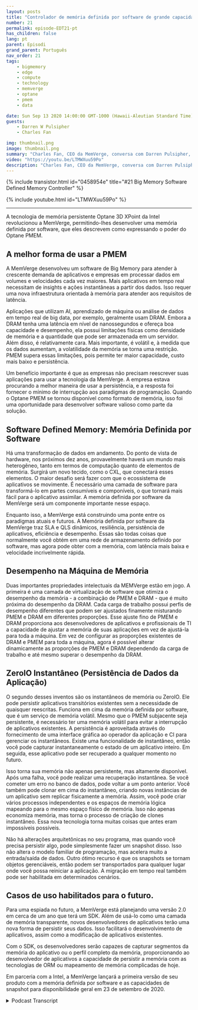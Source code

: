 ```yaml
---
layout: posts
title: "Controlador de memória definida por software de grande capacidade"
number: 21
permalink: episode-EDT21-pt
has_children: false
lang: pt
parent: Episodi
grand_parent: Português
nav_order: 21
tags:
    - bigmemory
    - edge
    - compute
    - technology
    - memverge
    - optane
    - pmem
    - data

date: Sun Sep 13 2020 14:00:00 GMT-1000 (Hawaii-Aleutian Standard Time)
guests:
    - Darren W Pulsipher
    - Charles Fan

img: thumbnail.png
image: thumbnail.png
summary: "Charles Fan, CEO da MemVerge, conversa com Darren Pulsipher, Arquiteto-Chefe de Soluções, Setor Público, da Intel, sobre sua nova tecnologia, Big Memory - controladores de memória definidos por software. A tecnologia utiliza a memória persistente Intel 3D XPoint Optane para preencher eficientemente a lacuna entre arquiteturas atuais e futuras, fornecendo maior capacidade, menor custo e persistência."
video: "https://youtu.be/LTMWXuu59Po"
description: "Charles Fan, CEO da MemVerge, conversa com Darren Pulsipher, Arquiteto-Chefe de Soluções, Setor Público, da Intel, sobre sua nova tecnologia, Big Memory - controladores de memória definidos por software. A tecnologia utiliza a memória persistente Intel 3D XPoint Optane para preencher eficientemente a lacuna entre arquiteturas atuais e futuras, fornecendo maior capacidade, menor custo e persistência."
---
```


<div>
{% include transistor.html id="0458954e" title="#21 Big Memory Software Defined Memory Controller" %}

{% include youtube.html id="LTMWXuu59Po" %}
</div>

---

A tecnologia de memória persistente Optane 3D XPoint da Intel revolucionou a MemVerge, permitindo-lhes desenvolver uma memória definida por software, que eles descrevem como expressando o poder do Optane PMEM.

## A melhor forma de usar a PMEM

A MemVerge desenvolveu um software de Big Memory para atender à crescente demanda de aplicativos e empresas em processar dados em volumes e velocidades cada vez maiores. Mais aplicativos em tempo real necessitam de insights e ações instantâneas a partir dos dados. Isso requer uma nova infraestrutura orientada à memória para atender aos requisitos de latência.

Aplicações que utilizam AI, aprendizado de máquina ou análise de dados em tempo real de big data, por exemplo, geralmente usam DRAM. Embora a DRAM tenha uma latência em nível de nanossegundos e ofereça boa capacidade e desempenho, ela possui limitações físicas como densidade de memória e a quantidade que pode ser armazenada em um servidor. Além disso, é relativamente cara. Mais importante, é volátil e, à medida que os dados aumentam, a volatilidade da memória se torna uma restrição. PMEM supera essas limitações, pois permite ter maior capacidade, custo mais baixo e persistência.

Um benefício importante é que as empresas não precisam reescrever suas aplicações para usar a tecnologia da MemVerge. A empresa estava procurando a melhor maneira de usar a persistência, e a resposta foi fornecer o mínimo de interrupção aos paradigmas de programação. Quando o Optane PMEM se tornou disponível como formato de memória, isso foi uma oportunidade para desenvolver software valioso como parte da solução.

## Software Defined Memory: Memória Definida por Software

Há uma transformação de dados em andamento. Do ponto de vista de hardware, nos próximos dez anos, provavelmente haverá um mundo mais heterogêneo, tanto em termos de computação quanto de elementos de memória. Surgirá um novo tecido, como o CXL, que conectará esses elementos. O maior desafio será fazer com que o ecossistema de aplicativos se movimente. É necessário uma camada de software para transformá-lo em partes consumíveis e componíveis, o que tornará mais fácil para o aplicativo assimilar. A memória definida por software da MemVerge será um componente importante nesse espaço.

Enquanto isso, a MemVerge está construindo uma ponte entre os paradigmas atuais e futuros. A Memória definida por software da MemVerge traz SLA e QLS dinâmicos, resiliência, persistência de aplicativos, eficiência e desempenho. Essas são todas coisas que normalmente você obtém em uma rede de armazenamento definido por software, mas agora pode obter com a memória, com latência mais baixa e velocidade incrivelmente rápida.

## Desempenho na Máquina de Memória

Duas importantes propriedades intelectuais da MEMVerge estão em jogo. A primeira é uma camada de virtualização de software que otimiza o desempenho da memória - a combinação de PMEM e DRAM - que é muito próxima do desempenho da DRAM. Cada carga de trabalho possui perfis de desempenho diferentes que podem ser ajustados finamente misturando PMEM e DRAM em diferentes proporções. Esse ajuste fino de PMEM e DRAM proporciona aos desenvolvedores de aplicativos e profissionais de TI a capacidade de ajustar a memória de suas aplicações em vez de ajustá-la para toda a máquina. Em vez de configurar as proporções existentes de DRAM e PMEM para toda a máquina, agora é possível alterar dinamicamente as proporções de PMEM e DRAM dependendo da carga de trabalho e até mesmo superar o desempenho da DRAM.

## ZeroIO Instantâneo (Persistência de Dados da Aplicação)

O segundo desses inventos são os instantâneos de memória ou ZeroIO. Ele pode persistir aplicativos transitórios existentes sem a necessidade de quaisquer reescritas. Funciona em cima da memória definida por software, que é um serviço de memória volátil. Mesmo que o PMEM subjacente seja persistente, é necessário ter uma memória volátil para evitar a interrupção de aplicativos existentes. A persistência é aproveitada através do fornecimento de uma interface gráfica ao operador da aplicação e CI para gerenciar os instantâneos. Existe uma funcionalidade de instantâneo, então você pode capturar instantaneamente o estado de um aplicativo inteiro. Em seguida, esse aplicativo pode ser recuperado a qualquer momento no futuro.

Isso torna sua memória não apenas persistente, mas altamente disponível. Após uma falha, você pode realizar uma recuperação instantânea. Se você cometer um erro no banco de dados, pode voltar a um ponto anterior. Você também pode clonar em cima do instantâneo, criando novas instâncias de um aplicativo sem replicar fisicamente a memória. Assim, você pode criar vários processos independentes e os espaços de memória lógica mapeando para o mesmo espaço físico de memória. Isso não apenas economiza memória, mas torna o processo de criação de clones instantâneo. Essa nova tecnologia torna muitas coisas que antes eram impossíveis possíveis.

Não há alterações arquitetônicas no seu programa, mas quando você precisa persistir algo, pode simplesmente fazer um snapshot disso. Isso não altera o modelo familiar de programação, mas acelera muito a entrada/saída de dados. Outro ótimo recurso é que os snapshots se tornam objetos gerenciáveis, então podem ser transportados para qualquer lugar onde você possa reiniciar a aplicação. A migração em tempo real também pode ser habilitada em determinados cenários.

## Casos de uso habilitados para o futuro.

Para uma espiada no futuro, a MemVerge está planejando uma versão 2.0 em cerca de um ano que terá um SDK. Além de usá-lo como uma camada de memória transparente, novos desenvolvedores de aplicativos terão uma nova forma de persistir seus dados. Isso facilitará o desenvolvimento de aplicativos, assim como a modificação de aplicativos existentes.

Com o SDK, os desenvolvedores serão capazes de capturar segmentos da memória do aplicativo ou o perfil completo da memória, proporcionando ao desenvolvedor de aplicativos a capacidade de persistir a memória com as tecnologias de ORM ou mapeamento de memória complicadas de hoje.

Em parceria com a Intel, a MemVerge lançará a primeira versão de seu produto com a memória definida por software e as capacidades de snapshot para disponibilidade geral em 23 de setembro de 2020.



<details>
<summary> Podcast Transcript </summary>

<p></p>

</details>
